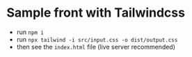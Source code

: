 # Sample front with Tailwindcss

+ run `npm i`
+ run `npx tailwind -i src/input.css -o dist/output.css`
+ then see the `index.html` file (live server recommended)